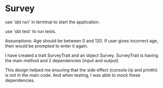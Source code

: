 # Survey
use 'sbt run' in terminal to start the application.

use 'sbt test' to run tests.

Assumptions:
Age should be between 0 and 120. If user gives incorrect age, then would be prompted to enter it again.

I have created a trait SurveyTrait and an object Survey. SurveyTrait is having the main method and 2 dependencies (input and output).

This design helped me ensuring that the side effect (console i/p and println) is not in the main code.
And when testing, I was able to mock these dependencies.